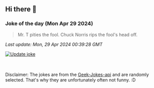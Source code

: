 ## Hi there 👋

### Joke of the day (Mon Apr 29 2024)
<!-- joke -->
>Mr. T pities the fool. Chuck Norris rips the fool's head off.
<!-- /joke -->

*Last update: Mon, 29 Apr 2024 00:39:28 GMT*

[![Update joke](https://github.com/nclskfm/nclskfm/actions/workflows/joke.yml/badge.svg)](https://github.com/nclskfm/nclskfm/actions/workflows/joke.yml)

<br><br>
Disclaimer: The jokes are from the [Geek-Jokes-api](https://github.com/sameerkumar18/geek-joke-api) and are randomly selected. That's why they are unfortunately often not funny. :D

